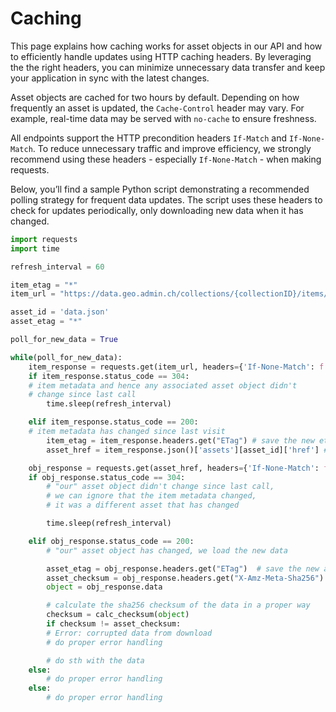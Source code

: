 # Caching

This page explains how caching works for asset objects in our API and how to efficiently handle updates using HTTP caching headers.
By leveraging the the right headers, you can minimize unnecessary data transfer and keep your application in sync with the latest changes.

Asset objects are cached for two hours by default.
Depending on how frequently an asset is updated, the `Cache-Control` header may vary.
For example, real-time data may be served with `no-cache` to ensure freshness.

All endpoints support the HTTP precondition headers `If-Match` and `If-None-Match`.
To reduce unnecessary traffic and improve efficiency, we strongly recommend using these headers - especially `If-None-Match` - when making requests.

Below, you’ll find a sample Python script demonstrating a recommended polling strategy for frequent data updates.
The script uses these headers to check for updates periodically, only downloading new data when it has changed.

```python
import requests
import time

refresh_interval = 60

item_etag = "*"
item_url = "https://data.geo.admin.ch/collections/{collectionID}/items/{itemId}"

asset_id = 'data.json'
asset_etag = "*"

poll_for_new_data = True

while(poll_for_new_data):
    item_response = requests.get(item_url, headers={'If-None-Match': f'"{item_etag}"'})
    if item_response.status_code == 304:
    # item metadata and hence any associated asset object didn't
    # change since last call
        time.sleep(refresh_interval)

    elif item_response.status_code == 200:
    # item metadata has changed since last visit
        item_etag = item_response.headers.get("ETag") # save the new etag
        asset_href = item_response.json()['assets'][asset_id]['href'] # save the asset href

    obj_response = requests.get(asset_href, headers={'If-None-Match': f'"{asset_etag}"'})
    if obj_response.status_code == 304:
        # "our" asset object didn't change since last call,
        # we can ignore that the item metadata changed,
        # it was a different asset that has changed

        time.sleep(refresh_interval)

    elif obj_response.status_code == 200:
        # "our" asset object has changed, we load the new data

        asset_etag = obj_response.headers.get("ETag")  # save the new asset etag
        asset_checksum = obj_response.headers.get("X-Amz-Meta-Sha256")
        object = obj_response.data

        # calculate the sha256 checksum of the data in a proper way
        checksum = calc_checksum(object)
        if checksum != asset_checksum:
        # Error: corrupted data from download
        # do proper error handling

        # do sth with the data
    else:
        # do proper error handling
    else:
        # do proper error handling
```
